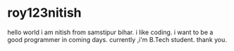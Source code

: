 # roy123nitish
hello world
i am nitish from samstipur bihar.
i like coding.
i want to be a good programmer in coming days.
currently ,i'm B.Tech student.
thank you.
